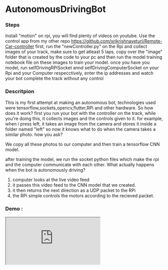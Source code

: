 # AutonomousDrivingBot

<h3>Steps</h3>

Install "motion" on rpi, you will find plenty of videos on youtube.
Use the control app from my other repo https://github.com/srikrishnaveturi/Remote-Car-controller
first, run the "newController.py" on the Rpi and collect images of your track, make sure to get atleast 5 laps.
copy over the "image" folder that is created by the code to your pc and then run the model training notebook file on these images to train your model.
once you have you model, run selfDrivingRPiSocket annd selfDrivingComputerSocket on your Rpi and your Computer respecctively, enter the ip addresses and watch your bot complete the track without any control

<h3>Descritpion</h3>
This is my first attempt at making an autonomous bot, technologies used were tensorflow,sockets,opencv,flutter,RPi and other hardware.
So how does it work?
first you run your bot with the controller on the track, while you're doing this, it collects images and the controls given to it.
for example, when i press left, it takes an image from the camera and stores it inside a folder named "left" so now it knows what to do when the camera takes a similar photo. how you ask?

We copy all these photos to our computer and then train a tensorflow CNN model. 

after training the model, we run the socket python files which make the rpi and the computer communicate with each other.
What actually happens when the bot is autonomously driving?
1) computer looks at the live video feed
2) it passes this video feed to the CNN model that we created.
3) it then returns the next direction as a UDP packet to the RPi
4) the RPi simple controls the motors according to the recieved packet.

<h3>Demo : </h3> 
<iframe src = "https://youtu.be/BZSSyK7jHkY"></iframe>
